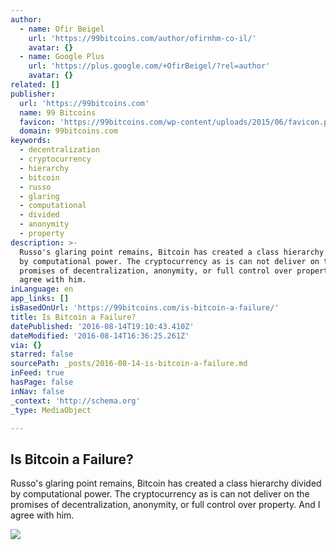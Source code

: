 ```yaml
---
author:
  - name: Ofir Beigel
    url: 'https://99bitcoins.com/author/ofirnhm-co-il/'
    avatar: {}
  - name: Google Plus
    url: 'https://plus.google.com/+OfirBeigel/?rel=author'
    avatar: {}
related: []
publisher:
  url: 'https://99bitcoins.com'
  name: 99 Bitcoins
  favicon: 'https://99bitcoins.com/wp-content/uploads/2015/06/favicon.png'
  domain: 99bitcoins.com
keywords:
  - decentralization
  - cryptocurrency
  - hierarchy
  - bitcoin
  - russo
  - glaring
  - computational
  - divided
  - anonymity
  - property
description: >-
  Russo's glaring point remains, Bitcoin has created a class hierarchy divided
  by computational power. The cryptocurrency as is can not deliver on the
  promises of decentralization, anonymity, or full control over property. And I
  agree with him.
inLanguage: en
app_links: []
isBasedOnUrl: 'https://99bitcoins.com/is-bitcoin-a-failure/'
title: Is Bitcoin a Failure?
datePublished: '2016-08-14T19:10:43.410Z'
dateModified: '2016-08-14T16:36:25.261Z'
via: {}
starred: false
sourcePath: _posts/2016-08-14-is-bitcoin-a-failure.md
inFeed: true
hasPage: false
inNav: false
_context: 'http://schema.org'
_type: MediaObject

---
```

<article style=""><h1>Is Bitcoin a Failure?</h1><p>Russo's glaring point remains, Bitcoin has created a class hierarchy divided by computational power. The cryptocurrency as is can not deliver on the promises of decentralization, anonymity, or full control over property. And I agree with him.</p><img src="https://99bitcoins.com/wp-content/uploads/2010/12/bitcoin-obituary.png" /></article>